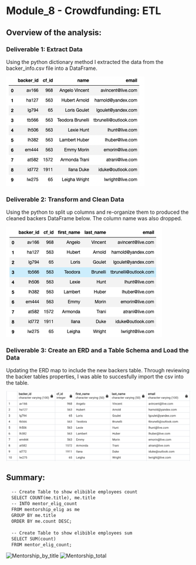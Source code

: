 # Module_8 - Crowdfunding: ETL 

## Overview of the analysis:

### Deliverable 1: Extract Data

Using the python dictionary method I extracted the data from the backer_info.csv file into a DataFrame. 

![backers](images/backers.png "Backers")

### Deliverable 2: Transform and Clean Data

Using the python to split up columns and re-organize them to produced the cleaned backers DataFrame below. The column name was also dropped. 

![backers_cleaned](images/backers_cleaned.png "Backers Cleaned")

### Deliverable 3: Create an ERD and a Table Schema and Load the Data

Updating the ERD map to include the new backers table. Through reviewing the backer tables properties, I was able to succesfully import the csv into the table. 

![load_check](images/load_check.png "SQL Load Check")


## Summary:

      -- Create Table to show elibible employees count
      SELECT COUNT(me.title), me.title
      -- INTO mentor_elig_count
      FROM mentorship_elig as me
      GROUP BY me.title 
      ORDER BY me.count DESC;

      -- Create Table to show elibible employees sum
      SELECT SUM(count)
      FROM mentor_elig_count;

   ![Mentorship_by_title](images/Mentor_by_title.png "Mentorship Eligibility Titles")
   ![Mentorship_total](images/Mentor_total.png "Mentorship Eligibility Total")
